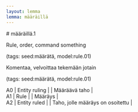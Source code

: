 ```yaml
---
layout: lemma
lemma: määräillä
---
```


<div class="sense">
# <span class="sensename">määräillä.1</span>

<span class="description">Rule, order, command something</span>

(tags: seed:määrätä, model:rule.01)

<span class="description">Komentaa, velvoittaa tekemään jotain</span>

(tags: seed:määrätä, model:rule.01)

A0 | Entity ruling |   | Määräävä taho |  
A1 | Rule |   | Määräys |  
A2 | Entity ruled |   | Taho, jolle määräys on osoitettu |  

</div>

